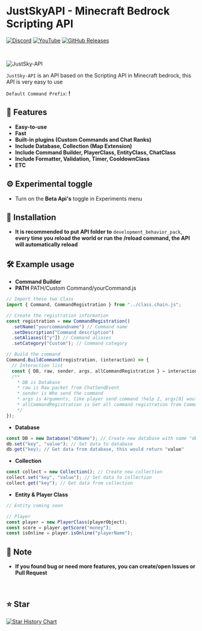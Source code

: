 # JustSkyAPI - Minecraft Bedrock Scripting API

[![Discord](https://img.shields.io/discord/898202806052347984?color=blue&label=Discord&style=for-the-badge)](https://discord.gg/g4EJ38HZ7R)
[![YouTube](https://img.shields.io/youtube/channel/subscribers/UC9gjEs8-syrZcgftpm3gsyQ?label=YouTube&style=for-the-badge)](https://youtube.com/@JustSkyDev)
[![GitHub Releases](https://img.shields.io/github/downloads/JustSkyDev/JustSky-API/total?style=for-the-badge)
](https://github.com/JustSkyDev/JustSky-API/releases/latest)

<br>

![JustSky-API](https://socialify.git.ci/JustSkyDev/JustSky-API/image?description=1&descriptionEditable=Minecraft%20Bedrock%20Custom%20Scripting%20API&font=Source%20Code%20Pro&forks=1&issues=1&logo=https%3A%2F%2Fraw.githubusercontent.com%2FJustSkyDev%2FJustSky-API%2Fmain%2Fpack_icon.png&name=1&owner=1&pattern=Floating%20Cogs&pulls=1&stargazers=1&theme=Light)

`JustSky-API` is an API based on the Scripting API in Minecraft bedrock, this API is very easy to use

`Default Command Prefix`: **!**

## 💎 Features
- **Easy-to-use**
- **Fast**
- **Built-in plugins (Custom Commands and Chat Ranks)**
- **Include Database, Collection (Map Extension)**
- **Include Command Builder, PlayerClass, EntityClass, ChatClass**
- **Include Formatter, Validation, Timer, CooldownClass**
- **ETC**

## ⚙️ Experimental toggle 
- Turn on the **Beta Api's** toggle in Experiments menu

## 🔧 Installation
- **It is recommended to put API folder to** `development_behavior_pack`, **every time you reload the world or run the /reload command, the API will automatically reload**

## 🛠️ Example usage
- **Command Builder**
- **PATH** PATH/Custom Command/yourCommand.js

```javascript
// Import these two Class
import { Command, CommandRegistration } from "../class.chain.js";

// Create the registration information 
const registration = new CommandRegistration()
  .setName("yourcommandname") // Command name
  .setDescription("Command description")
  .setAliases(["y"]) // Command aliases
  .setCategory("Custom"); // Command category

// Build the command
Command.BuildCommand(registration, (interaction) => {
  // Interaction list
  const { DB, raw, sender, args, allCommandRegistration } = interaction;
  /**
    * DB is Database
    * raw is Raw packet from ChatSendEvent
    * sender is Who send the command
    * args is Arguments, like player send command !help 2, args[0] would be "2"
    * allCommandRegistration is Get all command registration from Command Builder
    */
});
```

- **Database**
```javascript
const DB = new Database("dbName"); // Create new database with name "dbName"
db.set("key", "value"); // Set data to database
db.get("key); // Get data from database, this would return "value"
```

- **Collection**
```javascript
const collect = new Collection(); // Create new collection
collect.set("key", "value"); // Set data to collection
collect.get("key"); // Get data from collection 
```

- **Entity & Player Class**
```javascript
// Entity coming soon 

// Player 
const player = new PlayerClass(playerObject);
const score = player.getScore("money");
const isOnline = player.isOnline("playerName");
```

## 📑 Note
- **If you found bug or need more features, you can create/open Issues or Pull Request**

<br/>

## ⭐ Star 

[![Star History Chart](https://api.star-history.com/svg?repos=JustSkyDev/JustSky-API&type=Date)](https://star-history.com/#JustSkyDev/JustSky-API&Date) 